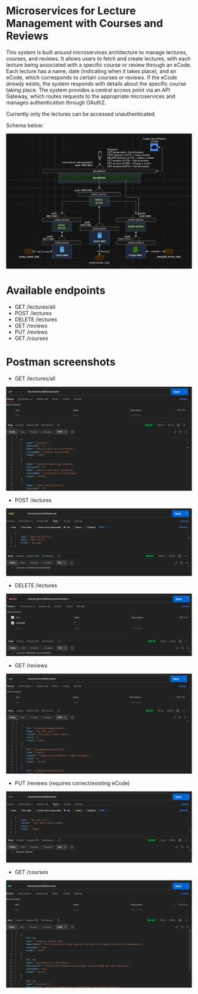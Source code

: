 # Microservices for Lecture Management with Courses and Reviews

This system is built around microservices architecture to manage lectures, courses, and reviews. It allows users to fetch and create lectures, with each lecture being associated with a specific course or review through an eCode. Each lecture has a name, date (indicating when it takes place), and an eCode, which corresponds to certain courses or reviews. If the eCode already exists, the system responds with details about the specific course taking place. The system provides a central access point via an API Gateway, which routes requests to the appropriate microservices and manages authentication through OAuth2.

Currently only the lectures can be accessed unauthenticated.

Schema below:

![img.png](img.png)

# Available endpoints

- GET /lectures/all
- POST /lectures 
- DELETE /lectures
- GET /reviews
- PUT /reviews
- GET /courses

# Postman screenshots

- GET /lectures/all 

![img_1.png](img_1.png)

- POST /lectures

![img_2.png](img_2.png)

- DELETE /lectures

![img_3.png](img_3.png)

- GET /reviews

![img_4.png](img_4.png)

- PUT /reviews (requires correct/existing eCode)

![img_5.png](img_5.png)

- GET /courses

![img_6.png](img_6.png)